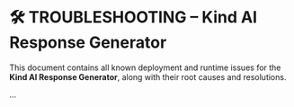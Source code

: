 # 🛠️ TROUBLESHOOTING – Kind AI Response Generator

This document contains all known deployment and runtime issues for the **Kind AI Response Generator**, along with their root causes and resolutions.

...

